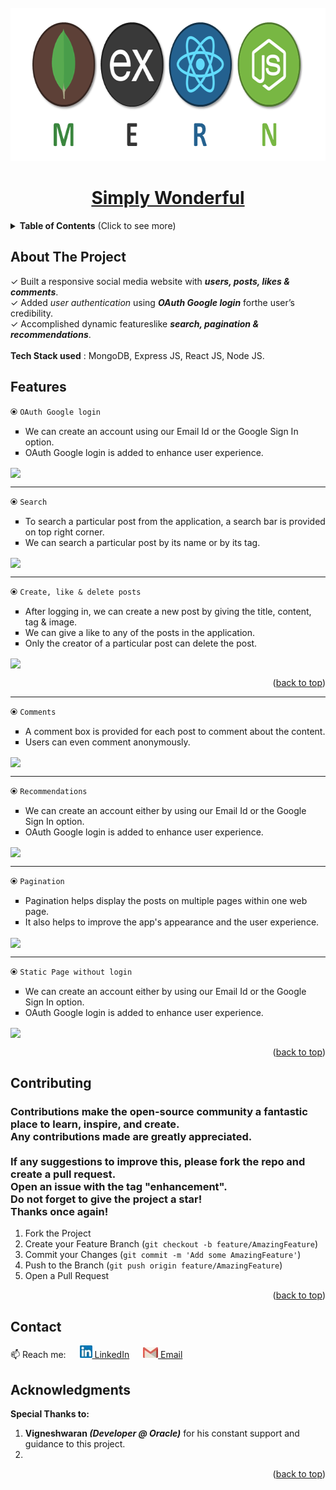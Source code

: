 <div id="top"></div>

<!-- PROJECT LOGO -->
<br />
<div align="center">
    <img src="https://github.com/Raja58/Calculator-JavaScript/blob/main/mern-stack.png" alt="Logo" width="678" height="245">
  </a>

  <h1 align="center"> <a href = "https://simplywonderful1728.herokuapp.com/posts">Simply Wonderful</a></h1>
</div>

<!-- TABLE OF CONTENTS -->

<details>
    <summary><b>Table of Contents</b> (Click to see more)</summary>
  <ol type = "a">
    <li> <a href="#about-the-project">About The Project</a> </li>
    <li> <a href="#features">Features</a> </li>
      <ol type = "i">
          <li> <a href="#login">OAuth Google login</a></li>
          <li> <a href="#search">Search</a></li>
          <li> <a href="#cld">Create, like & delete posts</a></li>
          <li> <a href="#comments">Comments</a></li>
          <li> <a href="#recommendations">Recommendations</a></li>
          <li> <a href="pagination">Pagination</a></li>
          <li> <a href="#withoutLogin">Static Page without login</a></li>
      </ol>
    <li><a href="#contributing">Contributing</a></li>
    <li><a href="#contact">Contact</a></li>
    <li><a href="#acknowledgments">Acknowledgments</a></li>
  </ol>
</details>


<div id="about-the-project"></div>

<!-- ABOUT THE PROJECT -->

## About The Project
<p>
✓ Built a responsive social media website with <b><i>users, posts, likes & comments</b></i>. <br>
✓ Added <i>user authentication</i> using <b><i>OAuth Google login</b></i> forthe user’s credibility. <br>
✓ Accomplished dynamic featureslike <b><i>search, pagination & recommendations</b></i>. <br><br>
<b>Tech Stack used</b> : MongoDB, Express JS, React JS, Node JS.
</p>
<div id="features"></div>

## Features
  
  <p>
    <div id="login"></div>
    
  &#10687; `OAuth Google login`
    <ul type = "square">
        <li>We can create an account using our Email Id or the Google Sign In option.</li>
        <li>OAuth Google login is added to enhance user experience.</li>
    </ul>
    <image src = "https://github.com/Raja58/Simply-Wonderful/blob/main/Images/Sign%20In.png" align="center">
    <hr>
    <div id="search"></div>
    
 &#10687; `Search`
    <ul type = "square">
        <li>To search a particular post from the application, a search bar is provided on top right corner.</li>
        <li>We can search a particular post by its name or by its tag.</li>
    </ul>
    <image src = "https://github.com/Raja58/Simply-Wonderful/blob/main/Images/Search.png" align="center">
  <hr>
        <div id="cld"></div>
        
 &#10687; `Create, like & delete posts`
    <ul type = "square">
        <li>After logging in, we can create a new post by giving the title, content, tag & image.</li>
        <li>We can give a like to any of the posts in the application.</li>
        <li>Only the creator of a particular post can delete the post.</li>
    </ul>
    <image src = "https://github.com/Raja58/Simply-Wonderful/blob/main/Images/Like%20%26%20Delete.png" align="center">
        <p align="right">(<a href="#top">back to top</a>)</p>
  <hr>
        <div id="comments"></div>
        
 &#10687; `Comments`
    <ul type = "square">
        <li>A comment box is provided for each post to comment about the content.</li>
        <li>Users can even comment anonymously.</li>
    </ul>
    <image src = "https://github.com/Raja58/Simply-Wonderful/blob/main/Images/Comments.png" align="center">
  <hr>
        <div id="recommendations"></div>
        
 &#10687; `Recommendations`
    <ul type = "square">
        <li>We can create an account either by using our Email Id or the Google Sign In option.</li>
        <li>OAuth Google login is added to enhance user experience.</li>
    </ul>
    <image src = "https://github.com/Raja58/Simply-Wonderful/blob/main/Images/Recommend.png" align="center">
  <hr>
        <div id="pagination"></div>
        
 &#10687; `Pagination`
    <ul type = "square">
        <li>Pagination helps display the posts on multiple pages within one web page.</li>
        <li>It also helps to improve the app's appearance and the user experience.</li>
    </ul>
    <image src = "https://github.com/Raja58/Simply-Wonderful/blob/main/Images/Pagination.png" align="center">
  <hr>
        <div id="withoutLogin"></div>
        
 &#10687; `Static Page without login`
    <ul type = "square">
        <li>We can create an account either by using our Email Id or the Google Sign In option.</li>
        <li>OAuth Google login is added to enhance user experience.</li>
    </ul>
    <image src = "https://github.com/Raja58/Simply-Wonderful/blob/main/Images/Logout.png" align="center">
</p>
   <p align="right">(<a href="#top">back to top</a>)</p>

<div id="contributing"></div>

<!-- CONTRIBUTING -->
## Contributing
<h3>
Contributions make the open-source community a fantastic place to learn, inspire, and create.
<br />
Any contributions made are greatly appreciated.
<br />
<br />
If any suggestions to improve this, please fork the repo and create a pull request.
<br />
Open an issue with the tag "enhancement".
<br />
Do not forget to give the project a star!
<br />
Thanks once again!
</h3>
  
1. Fork the Project
2. Create your Feature Branch (`git checkout -b feature/AmazingFeature`)
3. Commit your Changes (`git commit -m 'Add some AmazingFeature'`)
4. Push to the Branch (`git push origin feature/AmazingFeature`)
5. Open a Pull Request

<p align="right">(<a href="#top">back to top</a>)</p>

   <div id="contact"></div> 
    
## Contact

📫 Reach me: &emsp;
 [![Linkedin](https://github.com/Raja58/ProShop-eCommerce/blob/main/in.jpg) LinkedIn](https://www.linkedin.com/in/raja58) &emsp; [![Email](https://github.com/Raja58/ProShop-eCommerce/blob/main/mail.jpg) Email](mailto:rajadurainit@gmail.com)
          
<div id="acknowledgments"></div>

<!-- ACKNOWLEDGMENTS -->
## Acknowledgments
        
<p> <b>Special Thanks to:</b> </p>
   <ol>
    <li><b>Vigneshwaran <i>(Developer @ Oracle)</i></b> for his constant support and guidance to this project. </li>
    <li>  </li>
  </ol>

<p align="right">(<a href="#top">back to top</a>)</p>
